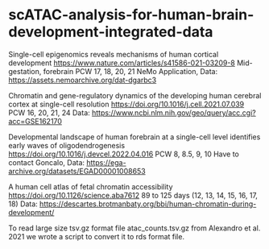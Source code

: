 # scATAC-analysis-for-human-brain-development-integrated-data

Single-cell epigenomics reveals mechanisms of human cortical development
https://www.nature.com/articles/s41586-021-03209-8
Mid-gestation, forebrain
PCW 17, 18, 20, 21
NeMo Application, Data: https://assets.nemoarchive.org/dat-dgarbc3

Chromatin and gene-regulatory dynamics of the developing human cerebral cortex at single-cell resolution
https://doi.org/10.1016/j.cell.2021.07.039
PCW 16, 20, 21, 24
Data: https://www.ncbi.nlm.nih.gov/geo/query/acc.cgi?acc=GSE162170

Developmental landscape of human forebrain at a single-cell level identifies early waves of oligodendrogenesis
https://doi.org/10.1016/j.devcel.2022.04.016
PCW 8, 8.5, 9, 10
Have to contact Goncalo, Data: https://ega-archive.org/datasets/EGAD00001008653

A human cell atlas of fetal chromatin accessibility
https://doi.org/10.1126/science.aba7612
89 to 125 days (12, 13, 14, 15, 16, 17, 18)
Data: https://descartes.brotmanbaty.org/bbi/human-chromatin-during-development/

To read large size tsv.gz format file atac_counts.tsv.gz from Alexandro et al. 2021 we wrote a script to convert it to rds format file.
